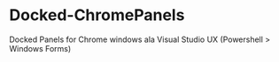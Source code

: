 # Docked-ChromePanels
Docked Panels for Chrome windows ala Visual Studio UX (Powershell > Windows Forms)
